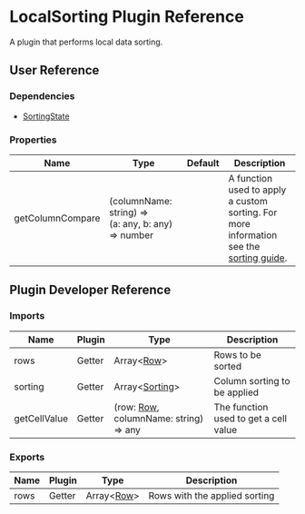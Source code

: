 # LocalSorting Plugin Reference

A plugin that performs local data sorting.

## User Reference

### Dependencies

- [SortingState](sorting-state.md)

### Properties

Name | Type | Default | Description
-----|------|---------|------------
getColumnCompare | (columnName: string) => (a:&nbsp;any,&nbsp;b:&nbsp;any) => number | | A function used to apply a custom sorting. For more information see the [sorting guide](../guides/sorting.md#custom-sorting-algorithm).


## Plugin Developer Reference

### Imports

Name | Plugin | Type | Description
-----|--------|------|------------
rows | Getter | Array&lt;[Row](grid.md#row)&gt; | Rows to be sorted
sorting | Getter | Array&lt;[Sorting](sorting-state.md#sorting)&gt; | Column sorting to be applied
getCellValue | Getter | (row: [Row](grid.md#row), columnName: string) => any | The function used to get a cell value

### Exports

Name | Plugin | Type | Description
-----|--------|------|------------
rows | Getter | Array&lt;[Row](grid.md#row)&gt; | Rows with the applied sorting

